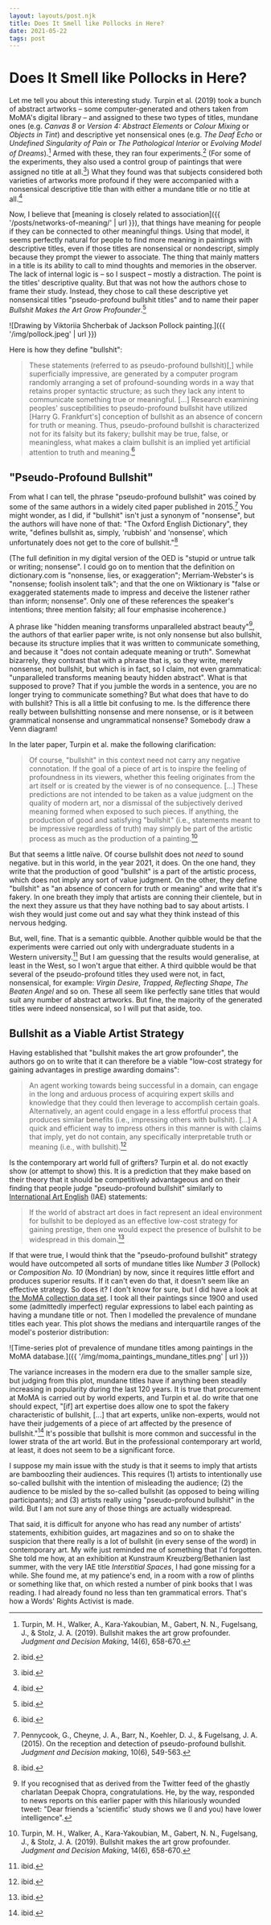 ```yaml
---
layout: layouts/post.njk
title: Does It Smell like Pollocks in Here?
date: 2021-05-22
tags: post
---
```


# Does It Smell like Pollocks in Here?

Let me tell you about this interesting study. Turpin et al. (2019) took a bunch of abstract artworks – some computer-generated and others taken from MoMA's digital library – and assigned to these two types of titles, mundane ones (e.g. _Canvas 8_ or _Version 4: Abstract Elements_ or _Colour Mixing_ or _Objects in Tint_) and descriptive yet nonsensical ones (e.g. _The Deaf Echo_ or _Undefined Singularity of Pain_ or _The Pathological Interior_ or _Evolving Model of Dreams_).[^1] Armed with these, they ran four experiments.[^2] (For some of the experiments, they also used a control group of paintings that were assigned no title at all.[^3]) What they found was that subjects considered both varieties of artworks more profound if they were accompanied with a nonsensical descriptive title than with either a mundane title or no title at all.[^4]

Now, I believe that [meaning is closely related to association]({{ '/posts/networks-of-meaning/' | url }}), that things have meaning for people if they can be connected to other meaningful things. Using that model, it seems perfectly natural for people to find more meaning in paintings with descriptive titles, even if those titles are nonsensical or nondescript, simply because they prompt the viewer to associate. The thing that mainly matters in a title is its ability to call to mind thoughts and memories in the observer. The lack of internal logic is – so I suspect – mostly a distraction. The point is the titles' descriptive quality. But that was not how the authors chose to frame their study. Instead, they chose to call these descriptive yet nonsensical titles "pseudo-profound bullshit titles" and to name their paper _Bullshit Makes the Art Grow Profounder_.[^5]

![Drawing by Viktoriia Shcherbak of Jackson Pollock painting.]({{ '/img/pollock.jpeg' | url }})

Here is how they define "bullshit":

> These statements (referred to as pseudo-profound bullshit)[,] while superficially impressive, are generated by a computer program randomly arranging a set of profound-sounding words in a way that retains proper syntactic structure; as such they lack any intent to communicate something true or meaningful. [...] Research examining peoples' susceptibilities to pseudo-profound bullshit have utilized [Harry G. Frankfurt's] conception of bullshit as an absence of concern for truth or meaning. Thus, pseudo-profound bullshit is characterized not for its falsity but its fakery; bullshit may be true, false, or meaningless, what makes a claim bullshit is an implied yet artificial attention to truth and meaning.[^6]

## "Pseudo-Profound Bullshit"

From what I can tell, the phrase "pseudo-profound bullshit" was coined by some of the same authors in a widely cited paper published in 2015.[^7] You might wonder, as I did, if "bullshit" isn't just a synonym of "nonsense", but the authors will have none of that: "The Oxford English Dictionary", they write, "defines bullshit as, simply, 'rubbish' and 'nonsense', which unfortunately does not get to the core of bullshit."[^8]

(The full definition in my digital version of the OED is "stupid or untrue talk or writing; nonsense". I could go on to mention that the definition on dictionary.com is "nonsense, lies, or exaggeration"; Merriam-Webster's is "nonsense; foolish insolent talk"; and that the one on Wiktionary is "false or exaggerated statements made to impress and deceive the listener rather than inform; nonsense". Only one of these references the speaker's intentions; three mention falsity; all four emphasise incoherence.)

A phrase like "hidden meaning transforms unparalleled abstract beauty"[^9], the authors of that earlier paper write, is not only nonsense but also bullshit, because its structure implies that it was written to communicate something, and because it "does not contain adequate meaning or truth". Somewhat bizarrely, they contrast that with a phrase that is, so they write, merely nonsense, not bullshit, but which is in fact, so I claim, not even grammatical: "unparalleled transforms meaning beauty hidden abstract". What is that supposed to prove? That if you jumble the words in a sentence, you are no longer trying to communicate something? But what does that have to do with bullshit? This is all a little bit confusing to me. Is the difference there really between bullshitting nonsense and mere nonsense, or is it between grammatical nonsense and ungrammatical nonsense? Somebody draw a Venn diagram!

In the later paper, Turpin et al. make the following clarification:

> Of course, "bullshit" in this context need not carry any negative connotation. If the goal of a piece of art is to inspire the feeling of profoundness in its viewers, whether this feeling originates from the art itself or is created by the viewer is of no consequence. [...] These predictions are not intended to be taken as a value judgment on the quality of modern art, nor a dismissal of the subjectively derived meaning formed when exposed to such pieces. If anything, the production of good and satisfying "bullshit" (i.e., statements meant to be impressive regardless of truth) may simply be part of the artistic process as much as the production of a painting.[^10]

But that seems a little naïve. Of course bullshit does not _need_ to sound negative. but in this world, in the year 2021, it does. On the one hand, they write that the production of good "bullshit" is a part of the artistic process, which does not imply any sort of value judgment. On the other, they define "bullshit" as "an absence of concern for truth or meaning" and write that it's fakery. In one breath they imply that artists are conning their clientele, but in the next they assure us that they have nothing bad to say about artists. I wish they would just come out and say what they think instead of this nervous hedging.

But, well, fine. That is a semantic quibble. Another quibble would be that the experiments were carried out only with undergraduate students in a Western university.[^11] But I am guessing that the results would generalise, at least in the West, so I won't argue that either. A third quibble would be that several of the pseudo-profound titles they used were not, in fact, nonsensical, for example: _Virgin Desire_, _Trapped_, _Reflecting Shape_, _The Beaten Angel_ and so on. These all seem like perfectly sane titles that would suit any number of abstract artworks. But fine, the majority of the generated titles were indeed nonsensical, so I will put that aside, too.

## Bullshit as a Viable Artist Strategy

Having established that "bullshit makes the art grow profounder", the authors go on to write that it can therefore be a viable "low-cost strategy for gaining advantages in prestige awarding domains":

> An agent working towards being successful in a domain, can engage in the long and arduous process of acquiring expert skills and knowledge that they could then leverage to accomplish certain goals. Alternatively, an agent could engage in a less effortful process that produces similar benefits (i.e., impressing others with bullshit). [...] A quick and efficient way to impress others in this manner is with claims that imply, yet do not contain, any specifically interpretable truth or meaning (i.e., with bullshit).[^12]

Is the contemporary art world full of grifters? Turpin et al. do not exactly show (or attempt to show) this. It is a prediction that they make based on their theory that it should be competitively advantageous and on their finding that people judge "pseudo-profound bullshit" similarly to [International Art English](https://www.canopycanopycanopy.com/contents/international_art_english) (IAE) statements:

> If the world of abstract art does in fact represent an ideal environment for bullshit to be deployed as an effective low-cost strategy for gaining prestige, then one would expect the presence of bullshit to be widespread in this domain.[^13]

If that were true, I would think that the "pseudo-profound bullshit" strategy would have outcompeted all sorts of mundane titles like _Number 3_ (Pollock) or _Composition No. 10_ (Mondrian) by now, since it requires little effort and produces superior results. If it can't even do that, it doesn't seem like an effective strategy. So does it? I don't know for sure, but I did have a look at [the MoMA collection data set](https://github.com/MuseumofModernArt/collection). I took all their paintings since 1900 and used some (admittedly imperfect) regular expressions to label each painting as having a mundane title or not. Then I modelled the prevalence of mundane titles each year. This plot shows the medians and interquartile ranges of the model's posterior distribution:

![Time-series plot of prevalence of mundane titles among paintings in the MoMA database.]({{ '/img/moma_paintings_mundane_titles.png' | url }})

The variance increases in the modern era due to the smaller sample size, but judging from this plot, mundane titles have if anything been steadily increasing in popularity during the last 120 years. It is true that procurement at MoMA is carried out by world experts, and Turpin et al. do write that one should expect, "[if] art expertise does allow one to spot the fakery characteristic of bullshit, [...] that art experts, unlike non-experts, would not have their judgements of a piece of art affected by the presence of bullshit."[^14] It's possible that bullshit is more common and successful in the lower strata of the art world. But in the professional contemporary art world, at least, it does not seem to be a significant force.

I suppose my main issue with the study is that it seems to imply that artists are bamboozling their audiences. This requires (1) artists to intentionally use so-called bullshit with the intention of misleading the audience; (2) the audience to be misled by the so-called bullshit (as opposed to being willing participants); and (3) artists really using "pseudo-profound bullshit" in the wild. But I am not sure any of those things are actually widespread.

That said, it is difficult for anyone who has read any number of artists' statements, exhibition guides, art magazines and so on to shake the suspicion that there really is a lot of bullshit (in every sense of the word) in contemporary art. My wife just reminded me of something that I'd forgotten. She told me how, at an exhibition at Kunstraum Kreuzberg/Bethanien last summer, with the very IAE title _Interstitial Spaces_, I had gone missing for a while. She found me, at my patience's end, in a room with a row of plinths or something like that, on which rested a number of pink books that I was reading. I had already found no less than ten grammatical errors. That's how a Words' Rights Activist is made.

[^1]: Turpin, M. H., Walker, A., Kara-Yakoubian, M., Gabert, N. N., Fugelsang, J., & Stolz, J. A. (2019). Bullshit makes the art grow profounder. _Judgment and Decision Making_, 14(6), 658-670.
[^2]: ibid.
[^3]: ibid.
[^4]: ibid.
[^5]: ibid.
[^6]: ibid.
[^7]: Pennycook, G., Cheyne, J. A., Barr, N., Koehler, D. J., & Fugelsang, J. A. (2015). On the reception and detection of pseudo-profound bullshit. _Judgment and Decision making_, 10(6), 549-563.
[^8]: ibid.
[^9]: If you recognised that as derived from the Twitter feed of the ghastly charlatan Deepak Chopra, congratulations. He, by the way, responded to news reports on this earlier paper with this hilariously wounded tweet: "Dear friends a 'scientific' study shows we (I and you) have lower intelligence".
[^10]: Turpin, M. H., Walker, A., Kara-Yakoubian, M., Gabert, N. N., Fugelsang, J., & Stolz, J. A. (2019). Bullshit makes the art grow profounder. _Judgment and Decision Making_, 14(6), 658-670.
[^11]: ibid.
[^12]: ibid.
[^13]: ibid.
[^14]: ibid.
